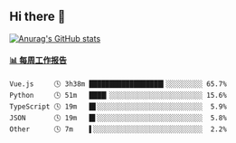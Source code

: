 ## Hi there 👋

[![Anurag's GitHub stats](https://github-readme-stats-orilights.vercel.app/api?username=orilights)](https://github.com/anuraghazra/github-readme-stats)

<!--
**OriLight152/OriLight152** is a ✨ _special_ ✨ repository because its `README.md` (this file) appears on your GitHub profile.

Here are some ideas to get you started:

- 🔭 I’m currently working on ...
- 🌱 I’m currently learning ...
- 👯 I’m looking to collaborate on ...
- 🤔 I’m looking for help with ...
- 💬 Ask me about ...
- 📫 How to reach me: ...
- 😄 Pronouns: ...
- ⚡ Fun fact: ...
-->

<!-- waka-box start -->
#### <a href="https://gist.github.com/92c8d5b388768c10efcba86e82b7c4fb" target="_blank">📊 每周工作报告</a>
```text
Vue.js     🕓 3h38m ██████████████████▍░░░░░░░░░ 65.7%
Python     🕓 51m   ████▎░░░░░░░░░░░░░░░░░░░░░░░ 15.6%
TypeScript 🕓 19m   █▋░░░░░░░░░░░░░░░░░░░░░░░░░░  5.9%
JSON       🕓 19m   █▌░░░░░░░░░░░░░░░░░░░░░░░░░░  5.8%
Other      🕓 7m    ▌░░░░░░░░░░░░░░░░░░░░░░░░░░░  2.2%
```
<!-- Powered by https://github.com/journey-ad/waka-box-go . -->
<!-- waka-box end -->
